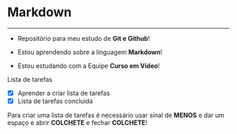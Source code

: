 # Markdown
***
* Repositório para meu estudo de **Git e Github**!

* Estou aprendendo sobre a linguagem **Markdown**!

* Estou estudando com a Equipe **Curso em Vídeo**!

Lista de tarefas
- [x] Aprender a criar lista de tarefas
- [x] Lista de tarefas concluida

Para criar uma lista de tarefas é necessário usar sinal de **MENOS** e dar um espaço e abrir **COLCHETE** e fechar **COLCHETE**!
